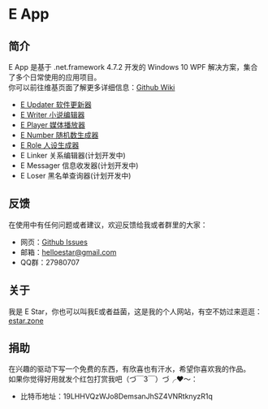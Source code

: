 # E App

## 简介
E App 是基于 .net.framework 4.7.2 开发的 Windows 10 WPF 解决方案，集合了多个日常使用的应用项目。  
你可以前往维基页面了解更多详细信息：[Github Wiki](https://github.com/HelloEStar/E.App/wiki)  
* [E Updater 软件更新器](https://github.com/HelloEStar/E.App/wiki/E-Updater)
* [E Writer 小说编辑器](https://github.com/HelloEStar/E.App/wiki/E-Writer)
* [E Player 媒体播放器](https://github.com/HelloEStar/E.App/wiki/E-Player)
* [E Number 随机数生成器](https://github.com/HelloEStar/E.App/wiki/E-Number)
* [E Role 人设生成器](https://github.com/HelloEStar/E.App/wiki/E-Role)
* E Linker 关系编辑器(计划开发中)
* E Messager 信息收发器(计划开发中)
* E Loser 黑名单查询器(计划开发中)

## 反馈
在使用中有任何问题或者建议，欢迎反馈给我或者群里的大家：
* 网页：[Github Issues](https://github.com/HelloEStar/E.App/issues)
* 邮箱：helloestar@gmail.com
* QQ群：27980707

## 关于
我是 E Star，你也可以叫我E或者益菌，这是我的个人网站，有空不妨过来逛逛：[estar.zone](http://estar.zone/)

## 捐助
在兴趣的驱动下写一个免费的东西，有欣喜也有汗水，希望你喜欢我的作品。  
如果你觉得好用就发个红包打赏我吧（づ￣3￣）づ╭❤～：
* 比特币地址：19LHHVQzWJo8DemsanJhSZ4VNRtknyzR1q
